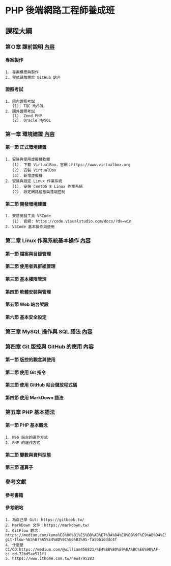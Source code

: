 # PHP 後端網路工程師養成班
## 課程大綱
### 第Ｏ章 課前說明 [內容](ch0/README.md)
#### 專案製作
    1. 專案構思與製作
    2. 程式碼放置於 GitHub 站台
#### 證照考試
    1. 國內證照考試
       (1). TQC MySQL
    2. 國外證照考試
       (1). Zend PHP
       (2). Oracle MySQL  
### 第一章 環境建置 [內容](ch1/README.md)
<!-- include(Ch1/index) -->
#### 第一節 正式環境建置
    1. 安裝與使用虚擬機軟體
       (1). 下載 VirtualBox，官網：https://www.virtualbox.org 
       (2). 安裝 VirtualBox
       (3). 新增虚擬機
    2. 安裝與設定 Linux 作業系統
       (1). 安裝 CentOS 8 Linux 作業系統
       (2). 設定網路組態與遠端控制
#### 第二節 開發環境建置
    1. 安裝開發工具 VSCode 
       (1). 官網: https://code.visualstudio.com/docs/?dv=win
    2. VSCode 基本操作與使用
### 第二章 Linux 作業系統基本操作 [內容](ch2/README.md)
#### 第一節 檔案與目錄管理
#### 第二節 使用者與群組管理
#### 第三節 基本權限管理
#### 第四節 軟體安裝與管理
#### 第五節 Web 站台架設
#### 第六節 基本安全設定

### 第三章 MySQL 操作與 SQL 語法 [內容](ch3/README.md)

### 第四章 Git 版控與 GitHub 的應用 [內容](ch4/README.md)
#### 第一節 版控的觀念與使用
#### 第二節 使用 Git 指令
#### 第三節 使用 GitHub 站台儲放程式碼
#### 第四節 使用 MarkDown 語法

### 第五章 PHP 基本語法
#### 第一節 PHP 基本觀念
    1. Web 站台的運作方式
    2. PHP 的運作方式
#### 第二節 變數與資料型態
#### 第三節 運算子

### 參考文獻
#### 參考書籍
#### 參考網站
    1. 為自己學 Git: https://gitbook.tw/
    2. MarkDown 文件：https://markdown.tw/
    3. GitFlow 觀念：https://medium.com/kuma%E8%80%81%E5%B8%AB%E7%9A%84%E8%BB%9F%E9%AB%94%E5%B7%A5%E7%A8%8B%E6%95%99%E5%AE%A4/%E5%9F%BA%E7%A4%8E-git-flow-%E5%B7%A5%E4%BD%9C%E6%B3%95-fa50b1dddc4f
    4. 什麼是 CI/CD:https://medium.com/@william456821/%E4%BB%80%E9%BA%BC%E6%98%AF-ci-cd-72bd5ae571f1
    5. https://www.ithome.com.tw/news/95283